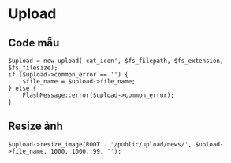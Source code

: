 # Upload

## Code mẫu

    $upload = new upload('cat_icon', $fs_filepath, $fs_extension, $fs_filesize);
    if ($upload->common_error == '') {
        $file_name = $upload->file_name;
    } else {
        FlashMessage::error($upload->common_error);
    }

## Resize ảnh


    $upload->resize_image(ROOT . '/public/upload/news/', $upload->file_name, 1000, 1000, 99, '');